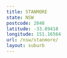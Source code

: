 ```yaml
---
title: STANMORE
state: NSW
postcode: 2048
latitude: -33.89418
longitude: 151.16564
url: /nsw/stanmore/
layout: suburb
---
```

